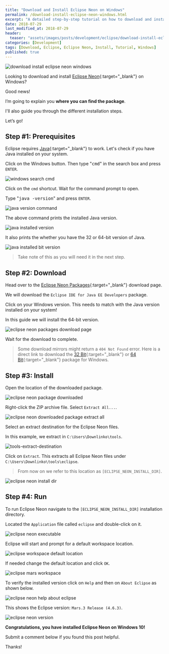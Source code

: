 ```yaml
---
title: "Download and Install Eclipse Neon on Windows"
permalink: /download-install-eclipse-neon-windows.html
excerpt: "A detailed step-by-step tutorial on how to download and install Eclipse Neon on Windows 10."
date: 2018-07-29
last_modified_at: 2018-07-29
header:
  teaser: "assets/images/posts/development/eclipse/download-install-eclipse-neon-windows.png"
categories: [Development]
tags: [Download, Eclipse, Eclipse Neon, Install, Tutorial, Windows]
published: true
---
```


<img src="{{ site.url }}/assets/images/posts/development/eclipse/download-install-eclipse-neon-windows.png" alt="download install eclipse neon windows" class="align-right title-image">

Looking to download and install [Eclipse Neon](https://www.eclipse.org/neon/){:target="_blank"} on Windows?

Good news!

I’m going to explain you **where you can find the package**.

I'll also guide you through the different installation steps.

Let’s go!

## Step #1: Prerequisites

Eclipse requires [Java](http://www.oracle.com/technetwork/java/javase/downloads/index.html){:target="_blank"} to work. Let's check if you have Java installed on your system.

Click on the Windows button. Then type "<kbd>cmd</kbd>" in the search box and press `ENTER`.

<img src="{{ site.url }}/assets/images/posts/development/windows-search-cmd.png" alt="windows search cmd">

Click on the `cmd` shortcut. Wait for the command prompt to open.

Type "<kbd>java -version</kbd>" and press `ENTER`.

<img src="{{ site.url }}/assets/images/posts/development/java-version-command.png" alt="java version command">

The above command prints the installed Java version.

<img src="{{ site.url }}/assets/images/posts/development/java-installed-version.png" alt="java installed version">

It also prints the whether you have the 32 or 64-bit version of Java.

<img src="{{ site.url }}/assets/images/posts/development/java-installed-bit-version.png" alt="java installed bit version">

> Take note of this as you will need it in the next step.

## Step #2: Download

Head over to the [Eclipse Neon Packages](https://www.eclipse.org/downloads/packages/release/neon/3){:target="_blank"} download page.

We will download the `Eclipse IDE for Java EE Developers` package.

Click on your Windows version. This needs to match with the Java version installed on your system!

In this guide we will install the 64-bit version.

<img src="{{ site.url }}/assets/images/posts/development/eclipse/eclipse-neon-packages-download-page.png" alt="eclipse neon packages download page">

Wait for the download to complete.

> Some download mirrors might return a `404 Not Found` error. Here is a direct link to download the [32 Bit](http://mirror.csclub.uwaterloo.ca/eclipse/technology/epp/downloads/release/neon/2/eclipse-jee-neon-3-win32.zip){:target="_blank"} or [64 Bit](http://mirror.csclub.uwaterloo.ca/eclipse/technology/epp/downloads/release/neon/2/eclipse-jee-neon-3-win32-x86_64.zip){:target="_blank"} package for Windows.

## Step #3: Install

Open the location of the downloaded package.

<img src="{{ site.url }}/assets/images/posts/development/eclipse/eclipse-neon-package-downloaded.png" alt="eclipse neon package downloaded">

Right-click the ZIP archive file. Select `Extract All...`.

<img src="{{ site.url }}/assets/images/posts/development/eclipse/eclipse-neon-downloaded-package-extract-all.png" alt="eclipse neon downloaded package extract all">

Select an extract destination for the Eclipse Neon files.

In this example, we extract in `C:\Users\Downlinko\tools`.

<img src="{{ site.url }}/assets/images/posts/development/tools-extract-destination.png" alt="tools-extract-destination">

Click on `Extract`. This extracts all Eclipse Neon files under `C:\Users\Downlinko\tools\eclipse`.

> From now on we refer to this location as `[ECLIPSE_NEON_INSTALL_DIR]`.

<img src="{{ site.url }}/assets/images/posts/development/eclipse/eclipse-neon-install-dir.png" alt="eclipse neon install dir">

## Step #4: Run

To run Eclipse Neon navigate to the `[ECLIPSE_NEON_INSTALL_DIR]` installation directory.

Located the `Application` file called `eclipse` and double-click on it.

<img src="{{ site.url }}/assets/images/posts/development/eclipse/eclipse-neon-executable.png" alt="eclipse neon executable">

Eclipse will start and prompt for a default workspace location.

<img src="{{ site.url }}/assets/images/posts/development/eclipse/eclipse-workspace-default-location.png" alt="eclipse workspace default location">

If needed change the default location and click `OK`.

<img src="{{ site.url }}/assets/images/posts/development/eclipse/eclipse-mars-workspace.png" alt="eclipse mars workspace">

To verify the installed version click on `Help` and then on `About Eclipse` as shown below.

<img src="{{ site.url }}/assets/images/posts/development/eclipse/eclipse-neon-help-about-eclipse.png" alt="eclipse neon help about eclipse">

This shows the Eclipse version: `Mars.3 Release (4.6.3)`.

<img src="{{ site.url }}/assets/images/posts/development/eclipse/eclipse-neon-version.png" alt="eclipse neon version">

**Congratulations, you have installed Eclipse Neon on Windows 10!**

Submit a comment below if you found this post helpful.

Thanks!
